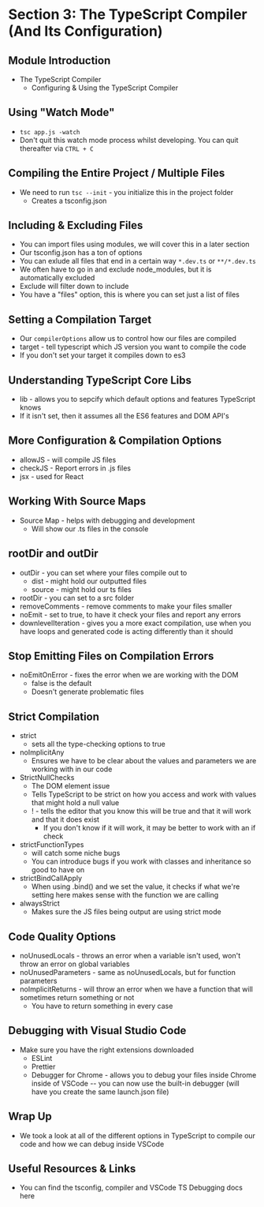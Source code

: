 # Section 3: The TypeScript Compiler (And Its Configuration)

## Module Introduction
- The TypeScript Compiler 
  - Configuring & Using the TypeScript Compiler 

## Using "Watch Mode"
- `tsc app.js -watch`
- Don't quit this watch mode process whilst developing. You can quit thereafter via `CTRL + C`

## Compiling the Entire Project / Multiple Files
- We need to run `tsc --init` - you initialize this in the project folder 
  - Creates a tsconfig.json

## Including & Excluding Files
- You can import files using modules, we will cover this in a later section 
- Our tsconfig.json has a ton of options 
- You can exlude all files that end in a certain way `*.dev.ts` or `**/*.dev.ts`
- We often have to go in and exclude node_modules, but it is automatically excluded 
- Exclude will filter down to include 
- You have a "files" option, this is where you can set just a list of files 

## Setting a Compilation Target
- Our `compilerOptions` allow us to control how our files are compiled 
- target - tell typescript which JS version you want to compile the code 
- If you don't set your target it compiles down to es3

## Understanding TypeScript Core Libs
- lib - allows you to sepcify which default options and features TypeScript knows 
- If it isn't set, then it assumes all the ES6 features and DOM API's 

## More Configuration & Compilation Options
- allowJS - will compile JS files 
- checkJS - Report errors in .js files 
- jsx - used for React 

## Working With Source Maps
- Source Map - helps with debugging and development 
  - Will show our .ts files in the console 

## rootDir and outDir
- outDir - you can set where your files compile out to 
  - dist - might hold our outputted files 
  - source - might hold our ts files 
- rootDir - you can set to a src folder 
- removeComments - remove comments to make your files smaller 
- noEmit - set to true, to have it check your files and report any errors 
- downlevelIteration - gives you a more exact compilation, use when you have loops and generated code is acting differently than it should 

## Stop Emitting Files on Compilation Errors
- noEmitOnError - fixes the error when we are working with the DOM 
  - false is the default 
  - Doesn't generate problematic files 

## Strict Compilation
- strict 
  - sets all the type-checking options to true 
- noImplicitAny 
  - Ensures we have to be clear about the values and parameters we are working with in our code 
- StrictNullChecks 
  - The DOM element issue 
  - Tells TypeScript to be strict on how you access and work with values that might hold a null value 
  - ! - tells the editor that you know this will be true and that it will work and that it does exist 
    - If you don't know if it will work, it may be better to work with an if check 
- strictFunctionTypes 
  - will catch some niche bugs 
  - You can introduce bugs if you work with classes and inheritance so good to have on 
- strictBindCallApply 
  - When using .bind() and we set the value, it checks if what we're setting here makes sense with the function we are calling 
- alwaysStrict 
  - Makes sure the JS files being output are using strict mode 

## Code Quality Options
- noUnusedLocals - throws an error when a variable isn't used, won't throw an error on global variables 
- noUnusedParameters - same as noUnusedLocals, but for function parameters 
- noImplicitReturns - will throw an error when we have a function that will sometimes return something or not 
  - You have to return something in every case 

## Debugging with Visual Studio Code
- Make sure you have the right extensions downloaded
  - ESLint 
  - Prettier 
  - Debugger for Chrome - allows you to debug your files inside Chrome inside of VSCode -- you can now use the built-in debugger (will have you create the same launch.json file)

## Wrap Up
- We took a look at all of the different options in TypeScript to compile our code and how we can debug inside VSCode 

## Useful Resources & Links
- You can find the tsconfig, compiler and VSCode TS Debugging docs here 
